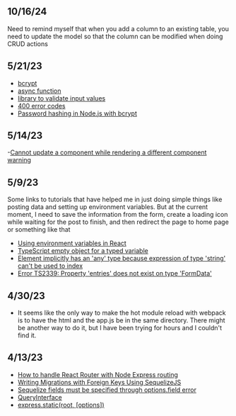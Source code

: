 ## 10/16/24
Need to remind myself that when you add a column to an existing table, you need to update the model so that the column can be 
modified when doing CRUD actions

## 5/21/23
- [bcrypt](https://www.npmjs.com/package/bcrypt)
- [async function](https://developer.mozilla.org/en-US/docs/Web/JavaScript/Reference/Statements/async_function)
- [library to validate input values](https://github.com/validatorjs/validator.js)
- [400 error codes](https://developer.mozilla.org/en-US/docs/Web/HTTP/Status/400)
- [Password hashing in Node.js with bcrypt](https://blog.logrocket.com/password-hashing-node-js-bcrypt/)

## 5/14/23

-[Cannot update a component while rendering a different component warning](https://stackoverflow.com/questions/62336340/cannot-update-a-component-while-rendering-a-different-component-warning)


## 5/9/23
Some links to tutorials that have helped me in just doing simple things like posting data and setting up environment variables. But at the current moment, I need to save the information from the form, create a loading icon while waiting for the post to finish, and then redirect the page to home page or something like that
- [Using environment variables in React](https://trekinbami.medium.com/using-environment-variables-in-react-6b0a99d83cf5)
- [TypeScript empty object for a typed variable](https://stackoverflow.com/questions/45339065/typescript-empty-object-for-a-typed-variable)
- [Element implicitly has an 'any' type because expression of type 'string' can't be used to index](https://stackoverflow.com/questions/57086672/element-implicitly-has-an-any-type-because-expression-of-type-string-cant-b)
- [Error TS2339: Property 'entries' does not exist on type 'FormData'](https://stackoverflow.com/questions/50677868/error-ts2339-property-entries-does-not-exist-on-type-formdata)


## 4/30/23
- It seems like the only way to make the hot module reload with webpack is to have the html and the app.js be in the same directory. There might be another way to do it, but I have been trying for hours and I couldn't find it.

## 4/13/23
- [How to handle React Router with Node Express routing](https://stackoverflow.com/questions/52334591/how-to-handle-react-router-with-node-express-routing)
- [Writing Migrations with Foreign Keys Using SequelizeJS](https://stackoverflow.com/questions/29904939/writing-migrations-with-foreign-keys-using-sequelizejs/47428160#47428160)
- [Sequelize fields must be specified through options.field error](https://stackoverflow.com/questions/71052181/sequelize-fields-must-be-specified-through-options-field-error)
- [QueryInterface](https://sequelize.org/api/v6/class/src/dialects/abstract/query-interface.js~queryinterface#instance-method-addConstraint)
- [express.static(root, [options])](https://expressjs.com/en/4x/api.html#express.static)